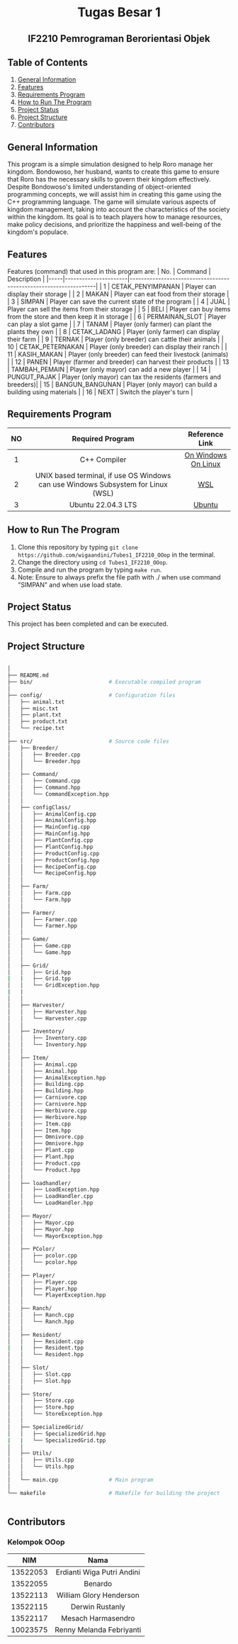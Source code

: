 <h1 align="center"> Tugas Besar 1 </h1>
<h2 align="center"> IF2210 Pemrograman Berorientasi Objek </h2>


## Table of Contents
1. [General Information](#general-information)
2. [Features](#features)
3. [Requirements Program](#required_program)
4. [How to Run The Program](#how-to-run-the-program)
5. [Project Status](#project-status)
6. [Project Structure](#project-structure)
7. [Contributors](#contributors)


## General Information
This program is a simple simulation designed to help Roro manage her kingdom. Bondowoso, her husband, wants to create this game to ensure that Roro has the necessary skills to govern their kingdom effectively. Despite Bondowoso's limited understanding of object-oriented programming concepts, we will assist him in creating this game using the C++ programming language. The game will simulate various aspects of kingdom management, taking into account the characteristics of the society within the kingdom. Its goal is to teach players how to manage resources, make policy decisions, and prioritize the happiness and well-being of the kingdom's populace.


## Features
Features (command) that used in this program are:
| No. | Command              | Description                                                      |
|-----|----------------------|------------------------------------------------------------------|
| 1   | CETAK_PENYIMPANAN    | Player can display their storage                                |
| 2   | MAKAN                | Player can eat food from their storage                          |
| 3   | SIMPAN               | Player can save the current state of the program                |
| 4   | JUAL                 | Player can sell the items from their storage                    |
| 5   | BELI                 | Player can buy items from the store and then keep it in storage |
| 6   | PERMAINAN_SLOT       | Player can play a slot game                                     |
| 7   | TANAM                | Player (only farmer) can plant the plants they own              |
| 8   | CETAK_LADANG         | Player (only farmer) can display their farm                     |
| 9   | TERNAK               | Player (only breeder) can cattle their animals                  |
| 10  | CETAK_PETERNAKAN     | Player (only breeder) can display their ranch                   |
| 11  | KASIH_MAKAN          | Player (only breeder) can feed their livestock (animals)        |
| 12  | PANEN                | Player (farmer and breeder) can harvest their products          |
| 13  | TAMBAH_PEMAIN        | Player (only mayor) can add a new player                        |
| 14  | PUNGUT_PAJAK         | Player (only mayor) can tax the residents (farmers and breeders)|
| 15  | BANGUN_BANGUNAN      | Player (only mayor) can build a building using materials        |
| 16  | NEXT                 | Switch the player's turn                                        |


## Requirements Program
|   NO   |  Required Program                    |                                         Reference Link                                         |
| :----: | :----------------------------------: | :--------------------------------------------------------------------------------------------: |
|   1    |  C++ Compiler                        | [On Windows](https://www.freecodecamp.org/news/how-to-install-c-and-cpp-compiler-on-windows/) <br> [On Linux](https://www.codespeedy.com/how-to-install-cpp-on-linux/) |
|   2    |  UNIX based terminal, if use OS Windows can use Windows Subsystem for Linux (WSL)    | [WSL](https://learn.microsoft.com/en-us/windows/wsl/install)        
|   3    |  Ubuntu 22.04.3 LTS                  | [Ubuntu](https://ubuntu.com/download/desktop)                                                 |


## How to Run The Program
1. Clone this repository by typing `git clone https://github.com/wigaandini/Tubes1_IF2210_OOop` in the terminal.
2. Change the directory using `cd Tubes1_IF2210_OOop`.
3. Compile and run the program by typing `make run`.
4. Note: Ensure to always prefix the file path with ./ when use command "SIMPAN" and when use load state.


## Project Status
This project has been completed and can be executed.


## Project Structure
```bash

│
├── README.md
├── bin/                        # Executable compiled program
│
├── config/                     # Configuration files
│   ├── animal.txt
│   ├── misc.txt
│   ├── plant.txt
│   ├── product.txt
│   └── recipe.txt  
│
├── src/                        # Source code files
│   ├── Breeder/                
│   │   ├── Breeder.cpp
│   │   └── Breeder.hpp
│   │
│   ├── Command/                
│   │   ├── Command.cpp
│   │   ├── Command.hpp
│   │   └── CommandException.hpp
│   │
│   ├── configClass/
│   │   ├── AnimalConfig.cpp
│   │   ├── AnimalConfig.hpp
│   │   ├── MainConfig.cpp
│   │   ├── MainConfig.hpp
│   │   ├── PlantConfig.cpp
│   │   ├── PlantConfig.hpp
│   │   ├── ProductConfig.cpp
│   │   ├── ProductConfig.hpp
│   │   ├── RecipeConfig.cpp
│   │   └── RecipeConfig.hpp
│   │
│   ├── Farm/
│   │   ├── Farm.cpp
│   │   └── Farm.hpp
│   │
│   ├── Farmer/
│   │   ├── Farmer.cpp
│   │   └── Farmer.hpp
│   │
│   ├── Game/
│   │   ├── Game.cpp
│   │   └── Game.hpp
│   │
│   ├── Grid/
│   │   ├── Grid.hpp
|   |   ├── Grid.tpp
│   │   └── GridException.hpp
|   |   
│   │
│   ├── Harvester/
│   │   ├── Harvester.hpp
│   │   └── Harvester.cpp
│   │
│   ├── Inventory/
│   │   ├── Inventory.cpp
│   │   └── Inventory.hpp
│   │
│   ├── Item/
│   │   ├── Animal.cpp
│   │   ├── Animal.hpp
│   │   ├── AnimalException.hpp
│   │   ├── Building.cpp
│   │   ├── Building.hpp
│   │   ├── Carnivore.cpp
│   │   ├── Carnivore.hpp
│   │   ├── Herbivore.cpp
│   │   ├── Herbivore.hpp
│   │   ├── Item.cpp
│   │   ├── Item.hpp
│   │   ├── Omnivore.cpp
│   │   ├── Omnivore.hpp
│   │   ├── Plant.cpp
│   │   ├── Plant.hpp
│   │   ├── Product.cpp
│   │   └── Product.hpp
│   │
│   ├── loadhandler/
│   │   ├── LoadException.hpp
│   │   ├── LoadHandler.cpp
│   │   └── LoadHandler.hpp
│   │
│   ├── Mayor/
│   │   ├── Mayor.cpp
│   │   ├── Mayor.hpp
│   │   └── MayorException.hpp
│   │
│   ├── PColor/
│   │   ├── pcolor.cpp
│   │   └── pcolor.hpp
│   │
│   ├── Player/
│   │   ├── Player.cpp
│   │   ├── Player.hpp
│   │   └── PlayerException.hpp
│   │
│   ├── Ranch/
│   │   ├── Ranch.cpp
│   │   └── Ranch.hpp
│   │
│   ├── Resident/
│   │   ├── Resident.cpp
|   |   ├── Resident.tpp
│   │   └── Resident.hpp
│   │
│   ├── Slot/
│   │   ├── Slot.cpp
│   │   ├── Slot.hpp
│   │
│   ├── Store/
│   │   ├── Store.cpp
│   │   ├── Store.hpp
│   │   └── StoreException.hpp
│   │
│   ├── SpecializedGrid/
│   │   ├── SpecializedGrid.hpp
|   |   └── SpecializedGrid.tpp
│   │
│   ├── Utils/
│   │   ├── Utils.cpp
│   │   └── Utils.hpp
│   │
│   └── main.cpp                # Main program
│
└── makefile                    # Makefile for building the project                                      
        
```


## Contributors
### **Kelompok OOop**
|   NIM    |                  Nama                  |
| :------: | :------------------------------------: |
| 13522053 |       Erdianti Wiga Putri Andini       |
| 13522055 |                Benardo                 |
| 13522113 |        William Glory Henderson         |
| 13522115 |            Derwin Rustanly             |
| 13522117 |          Mesach Harmasendro            |
| 10023575 |       Renny Melanda Febriyanti         |
